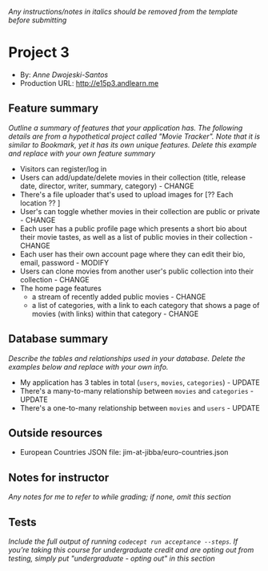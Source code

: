 *Any instructions/notes in italics should be removed from the template before submitting*

# Project 3
+ By: *Anne Dwojeski-Santos*
+ Production URL: <http://e15p3.andlearn.me>

## Feature summary
*Outline a summary of features that your application has. The following details are from a hypothetical project called "Movie Tracker". Note that it is similar to Bookmark, yet it has its own unique features. Delete this example and replace with your own feature summary*

+ Visitors can register/log in
+ Users can add/update/delete movies in their collection (title, release date, director, writer, summary, category) - CHANGE
+ There's a file uploader that's used to upload images for [?? Each location ?? ]
+ User's can toggle whether movies in their collection are public or private - CHANGE
+ Each user has a public profile page which presents a short bio about their movie tastes, as well as a list of public movies in their collection - CHANGE
+ Each user has their own account page where they can edit their bio, email, password - MODIFY
+ Users can clone movies from another user's public collection into their collection - CHANGE
+ The home page features
  + a stream of recently added public movies - CHANGE
  + a list of categories, with a link to each category that shows a page of movies (with links) within that category - CHANGE

  
## Database summary
*Describe the tables and relationships used in your database. Delete the examples below and replace with your own info.*

+ My application has 3 tables in total (`users`, `movies`, `categories`) - UPDATE
+ There's a many-to-many relationship between `movies` and `categories` - UPDATE
+ There's a one-to-many relationship between `movies` and `users` - UPDATE

## Outside resources
+ European Countries JSON file: jim-at-jibba/euro-countries.json

## Notes for instructor
*Any notes for me to refer to while grading; if none, omit this section*

## Tests
*Include the full output of running `codecept run acceptance --steps`. If you’re taking this course for undergraduate credit and are opting out from testing, simply put "undergraduate - opting out" in this section*